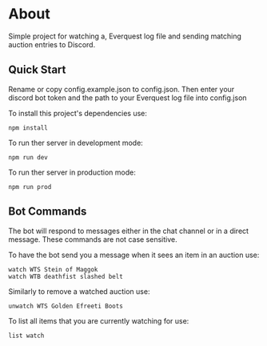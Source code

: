 # About
Simple project for watching a, Everquest log file and sending matching auction entries to Discord.

## Quick Start
Rename or copy config.example.json to config.json.  Then enter your discord bot token and the path to your Everquest log file into config.json

To install this project's dependencies use:
```
npm install
```
To run ther server in development mode:
```
npm run dev
```
To run ther server in production mode:
```
npm run prod
```
## Bot Commands
The bot will respond to messages either in the chat channel or in a direct message.  These commands are not case sensitive.

To have the bot send you a message when it sees an item in an auction use:
```
watch WTS Stein of Maggok
watch WTB deathfist slashed belt
```
Similarly to remove a watched auction use:
```
unwatch WTS Golden Efreeti Boots
```
To list all items that you are currently watching for use:
```
list watch
```
